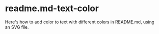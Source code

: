# readme.md-text-color
Here's how to add color to text with different colors in README.md, using an SVG file.
